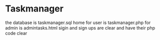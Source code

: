 # Taskmanager
the database is taskmanager.sql
home for user is taskmanager.php for admin is admintasks.html
sigin and sign ups are clear and have their php code clear
